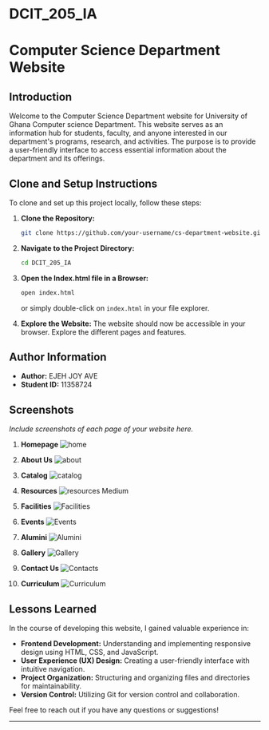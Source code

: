 # DCIT_205_IA
# Computer Science Department Website

## Introduction

Welcome to the Computer Science Department website for University of Ghana Computer science Department. This website serves as an information hub for students, faculty, and anyone interested in our department's programs, research, and activities. The purpose is to provide a user-friendly interface to access essential information about the department and its offerings.

## Clone and Setup Instructions

To clone and set up this project locally, follow these steps:

1. **Clone the Repository:**
    ```bash
    git clone https://github.com/your-username/cs-department-website.git](https://github.com/joyAj2/DCIT_205_IA
    ```

2. **Navigate to the Project Directory:**
    ```bash
    cd DCIT_205_IA
    ```

3. **Open the Index.html file in a Browser:**
    ```bash
    open index.html
    ```
    or simply double-click on `index.html` in your file explorer.

4. **Explore the Website:**
   The website should now be accessible in your browser. Explore the different pages and features.

## Author Information

- **Author:** EJEH JOY AVE
- **Student ID:** 11358724

## Screenshots

*Include screenshots of each page of your website here.*

1. **Homepage**
   ![home](https://github.com/joyAj2/DCIT_205_IA/assets/150051457/8955c731-eca8-4f79-9977-c822b714f74a)


2. **About Us**
  ![about](https://github.com/joyAj2/DCIT_205_IA/assets/150051457/9baaa618-7eda-4b7c-a32d-dc523f771ca7)


3. **Catalog**
   ![catalog](https://github.com/joyAj2/DCIT_205_IA/assets/150051457/fdcf0327-d3e5-4a92-83c8-58ba4db22d24)


4. **Resources**
   ![resources Medium](https://github.com/joyAj2/DCIT_205_IA/assets/150051457/05f2a5bf-d8a5-4b49-b558-434c4e3a70a9)


5. **Facilities**
   ![Facilities](https://github.com/joyAj2/DCIT_205_IA/assets/150051457/1b9cc9e6-fb2b-412e-b3f4-00841497c94a)


6. **Events**
   ![Events](https://github.com/joyAj2/DCIT_205_IA/assets/150051457/af649c4f-ba8c-4ebf-b33a-3612b954b7d9)


7. **Alumini**
   ![Alumini](https://github.com/joyAj2/DCIT_205_IA/assets/150051457/0a234762-651d-4d35-8042-95cdd42e647a)


8. **Gallery**
   ![Gallery](https://github.com/joyAj2/DCIT_205_IA/assets/150051457/64a8b5eb-39d3-4bdd-bc13-c5d564b2d9a8)

9. **Contact Us**
   ![Contacts](https://github.com/joyAj2/DCIT_205_IA/assets/150051457/712d157b-8561-4125-885a-e74a42c424bc)

10. **Curriculum**
   ![Curriculum](https://github.com/joyAj2/DCIT_205_IA/assets/150051457/931197ec-9e16-47af-90cc-84ef2b98b2b6)


## Lessons Learned

In the course of developing this website, I gained valuable experience in:

- **Frontend Development:** Understanding and implementing responsive design using HTML, CSS, and JavaScript.
- **User Experience (UX) Design:** Creating a user-friendly interface with intuitive navigation.
- **Project Organization:** Structuring and organizing files and directories for maintainability.
- **Version Control:** Utilizing Git for version control and collaboration.

Feel free to reach out if you have any questions or suggestions!

---
